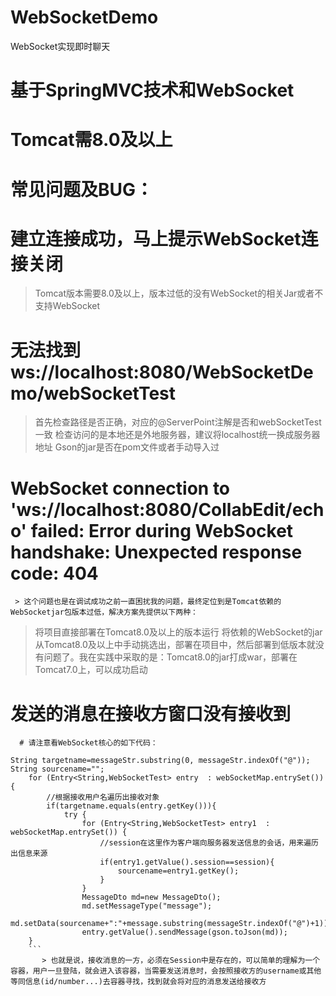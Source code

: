 # WebSocketDemo
WebSocket实现即时聊天

# 基于SpringMVC技术和WebSocket
# Tomcat需8.0及以上
# 常见问题及BUG：

# 建立连接成功，马上提示WebSocket连接关闭
> Tomcat版本需要8.0及以上，版本过低的没有WebSocket的相关Jar或者不支持WebSocket

# 无法找到ws://localhost:8080/WebSocketDemo/webSocketTest
> 首先检查路径是否正确，对应的@ServerPoint注解是否和webSocketTest一致
> 检查访问的是本地还是外地服务器，建议将localhost统一换成服务器地址
> Gson的jar是否在pom文件或者手动导入过
# WebSocket connection to 'ws://localhost:8080/CollabEdit/echo' failed: Error during WebSocket handshake: Unexpected response code: 404
     > 这个问题也是在调试成功之前一直困扰我的问题，最终定位到是Tomcat依赖的WebSocketjar包版本过低，解决方案先提供以下两种：

> 将项目直接部署在Tomcat8.0及以上的版本运行
> 将依赖的WebSocket的jar从Tomcat8.0及以上中手动挑选出，部署在项目中，然后部署到低版本就没有问题了。我在实践中采取的是：Tomcat8.0的jar打成war，部署在Tomcat7.0上，可以成功启动
# 发送的消息在接收方窗口没有接收到
      # 请注意看WebSocket核心的如下代码：
```
String targetname=messageStr.substring(0, messageStr.indexOf("@"));
String sourcename="";
    for (Entry<String,WebSocketTest> entry  : webSocketMap.entrySet()) {
		//根据接收用户名遍历出接收对象
		if(targetname.equals(entry.getKey())){
			try {
				for (Entry<String,WebSocketTest> entry1  : webSocketMap.entrySet()) {
					//session在这里作为客户端向服务器发送信息的会话，用来遍历出信息来源
					if(entry1.getValue().session==session){
						sourcename=entry1.getKey();
					}
				}
				MessageDto md=new MessageDto();
				md.setMessageType("message");		            
                md.setData(sourcename+":"+message.substring(messageStr.indexOf("@")+1));
				entry.getValue().sendMessage(gson.toJson(md));
    }
    ```
       > 也就是说，接收消息的一方，必须在Session中是存在的，可以简单的理解为一个容器，用户一旦登陆，就会进入该容器，当需要发送消息时，会按照接收方的username或其他等同信息(id/number...)去容器寻找，找到就会将对应的消息发送给接收方

